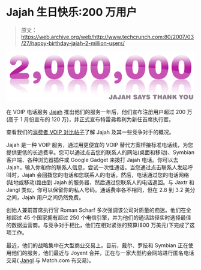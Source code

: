 # Jajah 生日快乐:200 万用户

> 原文：<https://web.archive.org/web/http://www.techcrunch.com:80/2007/03/27/happy-birthday-jajah-2-million-users/>

[![](img/c2de9a8295b0e7de671bdeb4fb6f067f.png)](https://web.archive.org/web/20150807014432/http://www.jajah.com/)

在 VOIP 电话服务 [Jajah](https://web.archive.org/web/20150807014432/http://www.techcrunch.com/2006/09/26/jajah-just-launched-killer-voip-product/) 推出他们的服务一年后，他们宣布注册用户超过 200 万(高于 1 月份宣布的 120 万)，并正式宣布特雷弗希利为新任首席执行官。

查看我们的[消费者 VOIP 对比帖子](https://web.archive.org/web/20150807014432/http://www.techcrunch.com/2006/09/23/voip-the-details-kill-the-fun/)了解 Jajah 及其一些竞争对手的概况。

Jajah 是一种 VOIP 服务，通过用更便宜的 VOIP 替代方案桥接标准电话线，为您提供更低的长途费率。您可以通过点击您的联系人的网站(桌面和移动)、Symbian 客户端、各种浏览器插件或 Google Gadget 来拨打 Jajah 电话。你可以去 Jajah，输入你和你的联系人信息，尝试一次性通话。当您通过点击联系人发起呼叫时，Jajah 会回拨您的电话和您联系人的电话。然后，电话通过您的电话网络(陆地或移动)路由到 Jajah 的服务器，然后通过您联系人的电话返回。与 Jaxtr 和 Jangl 类似，你可以保留你的私人号码。通话费率各不相同，但在 2.8 到 3.2 美分之间，Jajah 用户之间仍然免费。

创始人兼前首席执行官 Roman Scharf 多次强调该公司对质量的痴迷。他们在全球超过 45 个国家拥有超过 250 个电信引擎，并为他们的通话路径实时选择最佳的数据运营商。与竞争对手相比，他们在相对紧张的预算(800 万美元)下完成了这项工作。

最近，他们的战略集中在大型商业交易上。目前，戴尔、罗技和 Symbian 正在使用他们的服务，他们最近与 Joyent 合并，正在与一家大型约会网站进行匿名电话交易( [Jangl](https://web.archive.org/web/20150807014432/http://www.techcrunch.com/2006/11/14/jangl-uses-voip-for-anonymous-phone-numbers/) 与 Match.com 有交易)。